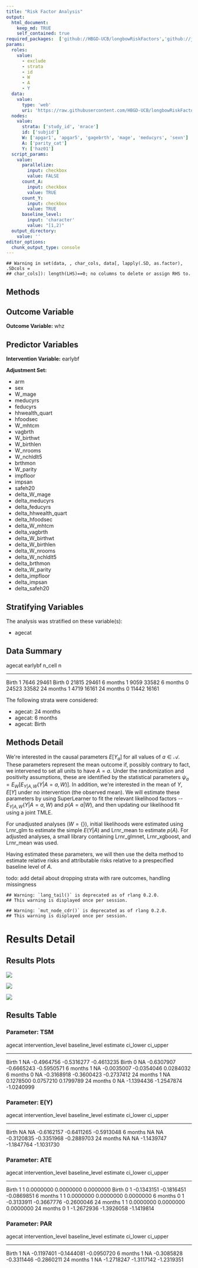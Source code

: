 ```yaml
---
title: "Risk Factor Analysis"
output: 
  html_document:
    keep_md: TRUE
    self_contained: true
required_packages:  ['github://HBGD-UCB/longbowRiskFactors','github://jeremyrcoyle/skimr@vector_types', 'github://tlverse/delayed']
params:
  roles:
    value:
      - exclude
      - strata
      - id
      - W
      - A
      - Y
  data: 
    value: 
      type: 'web'
      uri: 'https://raw.githubusercontent.com/HBGD-UCB/longbowRiskFactors/master/inst/sample_data/birthwt_data.rdata'
  nodes:
    value:
      strata: ['study_id', 'mrace']
      id: ['subjid']
      W: ['apgar1', 'apgar5', 'gagebrth', 'mage', 'meducyrs', 'sexn']
      A: ['parity_cat']
      Y: ['haz01']
  script_params:
    value:
      parallelize:
        input: checkbox
        value: FALSE
      count_A:
        input: checkbox
        value: TRUE
      count_Y:
        input: checkbox
        value: TRUE        
      baseline_level:
        input: 'character'
        value: "[1,2)"
  output_directory:
    value: ''
editor_options: 
  chunk_output_type: console
---
```







```
## Warning in set(data, , char_cols, data[, lapply(.SD, as.factor), .SDcols =
## char_cols]): length(LHS)==0; no columns to delete or assign RHS to.
```

## Methods
## Outcome Variable

**Outcome Variable:** whz

## Predictor Variables

**Intervention Variable:** earlybf

**Adjustment Set:**

* arm
* sex
* W_mage
* meducyrs
* feducyrs
* hhwealth_quart
* hfoodsec
* W_mhtcm
* vagbrth
* W_birthwt
* W_birthlen
* W_nrooms
* W_nchldlt5
* brthmon
* W_parity
* impfloor
* impsan
* safeh20
* delta_W_mage
* delta_meducyrs
* delta_feducyrs
* delta_hhwealth_quart
* delta_hfoodsec
* delta_W_mhtcm
* delta_vagbrth
* delta_W_birthwt
* delta_W_birthlen
* delta_W_nrooms
* delta_W_nchldlt5
* delta_brthmon
* delta_W_parity
* delta_impfloor
* delta_impsan
* delta_safeh20

## Stratifying Variables

The analysis was stratified on these variable(s):

* agecat

## Data Summary

agecat      earlybf    n_cell       n
----------  --------  -------  ------
Birth       1            7646   29461
Birth       0           21815   29461
6 months    1            9059   33582
6 months    0           24523   33582
24 months   1            4719   16161
24 months   0           11442   16161


The following strata were considered:

* agecat: 24 months
* agecat: 6 months
* agecat: Birth



## Methods Detail

We're interested in the causal parameters $E[Y_a]$ for all values of $a \in \mathcal{A}$. These parameters represent the mean outcome if, possibly contrary to fact, we intervened to set all units to have $A=a$. Under the randomization and positivity assumptions, these are identified by the statistical parameters $\psi_a=E_W[E_{Y|A,W}(Y|A=a,W)]$.  In addition, we're interested in the mean of $Y$, $E[Y]$ under no intervention (the observed mean). We will estimate these parameters by using SuperLearner to fit the relevant likelihood factors -- $E_{Y|A,W}(Y|A=a,W)$ and $p(A=a|W)$, and then updating our likelihood fit using a joint TMLE.

For unadjusted analyses ($W=\{\}$), initial likelihoods were estimated using Lrnr_glm to estimate the simple $E(Y|A)$ and Lrnr_mean to estimate $p(A)$. For adjusted analyses, a small library containing Lrnr_glmnet, Lrnr_xgboost, and Lrnr_mean was used.

Having estimated these parameters, we will then use the delta method to estimate relative risks and attributable risks relative to a prespecified baseline level of $A$.

todo: add detail about dropping strata with rare outcomes, handling missingness



```
## Warning: `lang_tail()` is deprecated as of rlang 0.2.0.
## This warning is displayed once per session.
```

```
## Warning: `mut_node_cdr()` is deprecated as of rlang 0.2.0.
## This warning is displayed once per session.
```




# Results Detail

## Results Plots
![](/tmp/062d8c89-6555-450d-8f0a-4592cdd1ea71/e555936f-739f-4fd5-850b-2328d41f6fd1/REPORT_files/figure-html/plot_tsm-1.png)<!-- -->



![](/tmp/062d8c89-6555-450d-8f0a-4592cdd1ea71/e555936f-739f-4fd5-850b-2328d41f6fd1/REPORT_files/figure-html/plot_ate-1.png)<!-- -->



![](/tmp/062d8c89-6555-450d-8f0a-4592cdd1ea71/e555936f-739f-4fd5-850b-2328d41f6fd1/REPORT_files/figure-html/plot_par-1.png)<!-- -->

## Results Table

### Parameter: TSM


agecat      intervention_level   baseline_level      estimate     ci_lower     ci_upper
----------  -------------------  ---------------  -----------  -----------  -----------
Birth       1                    NA                -0.4964756   -0.5316277   -0.4613235
Birth       0                    NA                -0.6307907   -0.6665243   -0.5950571
6 months    1                    NA                -0.0035007   -0.0354046    0.0284032
6 months    0                    NA                -0.3168918   -0.3600423   -0.2737412
24 months   1                    NA                 0.1278500    0.0757210    0.1799789
24 months   0                    NA                -1.1394436   -1.2547874   -1.0240999


### Parameter: E(Y)


agecat      intervention_level   baseline_level      estimate     ci_lower     ci_upper
----------  -------------------  ---------------  -----------  -----------  -----------
Birth       NA                   NA                -0.6162157   -0.6411265   -0.5913048
6 months    NA                   NA                -0.3120835   -0.3351968   -0.2889703
24 months   NA                   NA                -1.1439747   -1.1847764   -1.1031730


### Parameter: ATE


agecat      intervention_level   baseline_level      estimate     ci_lower     ci_upper
----------  -------------------  ---------------  -----------  -----------  -----------
Birth       1                    1                  0.0000000    0.0000000    0.0000000
Birth       0                    1                 -0.1343151   -0.1816451   -0.0869851
6 months    1                    1                  0.0000000    0.0000000    0.0000000
6 months    0                    1                 -0.3133911   -0.3667776   -0.2600046
24 months   1                    1                  0.0000000    0.0000000    0.0000000
24 months   0                    1                 -1.2672936   -1.3926058   -1.1419814


### Parameter: PAR


agecat      intervention_level   baseline_level      estimate     ci_lower     ci_upper
----------  -------------------  ---------------  -----------  -----------  -----------
Birth       1                    NA                -0.1197401   -0.1444081   -0.0950720
6 months    1                    NA                -0.3085828   -0.3311446   -0.2860211
24 months   1                    NA                -1.2718247   -1.3117142   -1.2319351
